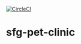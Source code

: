 [![CircleCI](https://circleci.com/gh/IgnaceHakizimana/sfg-pet-clinic.svg?style=shield)](https://app.circleci.com/pipelines/github/IgnaceHakizimana/sfg-pet-clinic)

# sfg-pet-clinic